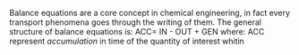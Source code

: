 Balance equations are a core concept in chemical engineering, in fact every transport phenomena goes through the writing of them.
The general structure of balance equations is:
ACC= IN - OUT + GEN 
where:
ACC represent *accumulation* in time of the quantity of interest whitin